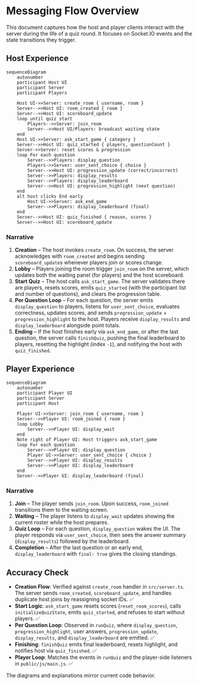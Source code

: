 # Messaging Flow Overview

This document captures how the host and player clients interact with the server during the life of a quiz round. It focuses on Socket.IO events and the state transitions they trigger.

## Host Experience

```mermaid
sequenceDiagram
    autonumber
    participant Host UI
    participant Server
    participant Players

    Host UI->>Server: create_room { username, room }
    Server-->>Host UI: room_created { room }
    Server-->>Host UI: scoreboard_update
    loop until quiz start
        Players-->>Server: join_room
        Server-->>Host UI/Players: broadcast waiting state
    end
    Host UI->>Server: ask_start_game { category }
    Server-->>Host UI: quiz_started { players, questionCount }
    Server->>Server: reset scores & progression
    loop For each question
        Server-->>Players: display_question
        Players->>Server: user_sent_choice { choice }
        Server-->>Host UI: progression_update (correct/incorrect)
        Server-->>Players: display_results
        Server-->>Players: display_leaderboard
        Server-->>Host UI: progression_highlight (next question)
    end
    alt host clicks End early
        Host UI->>Server: ask_end_game
        Server-->>Players: display_leaderboard (final)
    end
    Server-->>Host UI: quiz_finished { reason, scores }
    Server-->>Host UI: scoreboard_update
```

### Narrative
1. **Creation** – The host invokes `create_room`. On success, the server acknowledges with `room_created` and begins sending `scoreboard_update`s whenever players join or scores change.
2. **Lobby** – Players joining the room trigger `join_room` on the server, which updates both the waiting panel (for players) and the host scoreboard.
3. **Start Quiz** – The host calls `ask_start_game`. The server validates there are players, resets scores, emits `quiz_started` (with the participant list and number of questions), and clears the progression table.
4. **Per Question Loop** – For each question, the server emits `display_question` to players, listens for `user_sent_choice`, evaluates correctness, updates scores, and sends `progression_update` + `progression_highlight` to the host. Players receive `display_results` and `display_leaderboard` alongside point totals.
5. **Ending** – If the host finishes early via `ask_end_game`, or after the last question, the server calls `finishQuiz`, pushing the final leaderboard to players, resetting the highlight (index `-1`), and notifying the host with `quiz_finished`.

## Player Experience

```mermaid
sequenceDiagram
    autonumber
    participant Player UI
    participant Server
    participant Host

    Player UI->>Server: join_room { username, room }
    Server-->>Player UI: room_joined { room }
    loop Lobby
        Server-->>Player UI: display_wait
    end
    Note right of Player UI: Host triggers ask_start_game
    loop For each question
        Server-->>Player UI: display_question
        Player UI->>Server: user_sent_choice { choice }
        Server-->>Player UI: display_results
        Server-->>Player UI: display_leaderboard
    end
    Server-->>Player UI: display_leaderboard (final)
```

### Narrative
1. **Join** – The player sends `join_room`. Upon success, `room_joined` transitions them to the waiting screen.
2. **Waiting** – The player listens to `display_wait` updates showing the current roster while the host prepares.
3. **Quiz Loop** – For each question, `display_question` wakes the UI. The player responds via `user_sent_choice`, then sees the answer summary (`display_results`) followed by the leaderboard.
4. **Completion** – After the last question or an early end, `display_leaderboard` with `final: true` gives the closing standings.

## Accuracy Check
- **Creation Flow**: Verified against `create_room` handler in `src/server.ts`. The server sends `room_created`, `scoreboard_update`, and handles duplicate host joins by reassigning socket IDs. ✅
- **Start Logic**: `ask_start_game` resets scores (`reset_room_scores`), calls `initializeQuizState`, emits `quiz_started`, and refuses to start without players. ✅
- **Per Question Loop**: Observed in `runQuiz`, where `display_question`, `progression_highlight`, user answers, `progression_update`, `display_results`, and `display_leaderboard` are emitted. ✅
- **Finishing**: `finishQuiz` emits final leaderboard, resets highlight, and notifies host via `quiz_finished`. ✅
- **Player Loop**: Matches the events in `runQuiz` and the player-side listeners in `public/js/main.js`. ✅

The diagrams and explanations mirror current code behavior.
